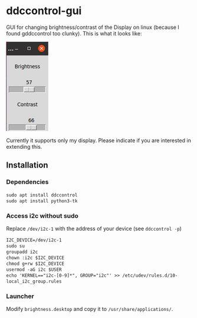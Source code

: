# ddccontrol-gui

GUI for changing brightness/contrast of the Display on linux (because I found gddccontrol too clunky). This is what it looks like:

![Application](app.png)

Currently it supports only my display. Please indicate if you are interested in extending this.

## Installation

### Dependencies

```
sudo apt install ddccontrol
sudo apt install python3-tk
```

### Access i2c without sudo

Replace `/dev/i2c-1` with the address of your device (see `ddccontrol -p`)

```
I2C_DEVICE=/dev/i2c-1
sudo su
groupadd i2c
chown :i2c $I2C_DEVICE
chmod g+rw $I2C_DEVICE
usermod -aG i2c $USER
echo 'KERNEL=="i2c-[0-9]*", GROUP="i2c"' >> /etc/udev/rules.d/10-local_i2c_group.rules
```

### Launcher

Modify `brightness.desktop` and copy it to `/usr/share/applications/`.
